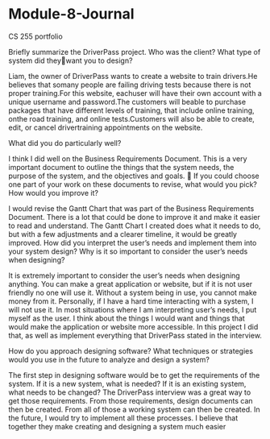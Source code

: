 # Module-8-Journal
CS 255 portfolio


Briefly summarize the DriverPass project. Who was the client? What type of system did theywant you to design?

Liam, the owner of DriverPass wants to create a website to train drivers.He believes that somany people are failing driving tests because there is not proper training.For this website, eachuser will have their own account with a unique username and password.The customers will beable to purchase packages that have different levels of training, that include online training, onthe road training, and online tests.Customers will also be able to create, edit, or cancel drivertraining appointments on the website.

What did you do particularly well?

I think I did well on the Business Requirements Document. This is a very important document to 
outline the things that the system needs, the purpose of the system, and the objectives and 
goals.
 If you could choose one part of your work on these documents to revise, what would you pick? 
How would you improve it?

I would revise the Gantt Chart that was part of the Business Requirements Document. There is a
lot that could be done to improve it and make it easier to read and understand. The Gantt Chart 
I created does what it needs to do, but with a few adjustments and a clearer timeline, it would 
be greatly improved.
 How did you interpret the user’s needs and implement them into your system design? Why is it 
so important to consider the user’s needs when designing?

It is extremely important to consider the user’s needs when designing anything. You can make a 
great application or website, but if it is not user friendly no one will use it. Without a system 
being in use, you cannot make money from it. Personally, if I have a hard time interacting with a 
system, I will not use it. 
In most situations where I am interpreting user’s needs, I put myself as the user. I think about 
the things I would want and things that would make the application or website more accessible. 
In this project I did that, as well as implement everything that DriverPass stated in the interview.

How do you approach designing software? What techniques or strategies would you use in the 
future to analyze and design a system?

The first step in designing software would be to get the requirements of the system. If it is a new
system, what is needed? 
If it is an existing system, what needs to be changed? The DriverPass 
interview was a great way to get those requirements. From those requirements, design 
documents can then be created. From all of those a working system can then be created. In the 
future, I would try to implement all these processes. I believe that together they make creating 
and designing a system much easier
